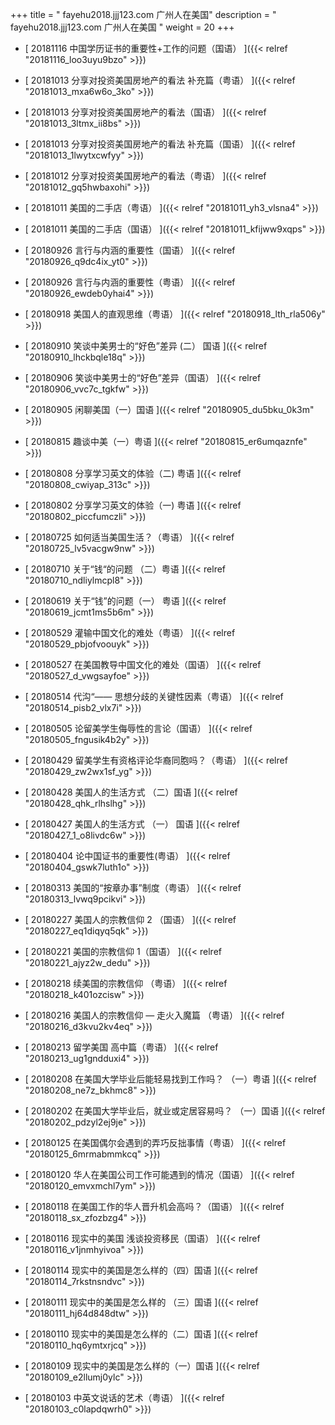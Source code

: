 +++
title = "  fayehu2018.jjj123.com 广州人在美国"
description = "  fayehu2018.jjj123.com 广州人在美国  "
weight = 20
+++



* [ 20181116  中国学历证书的重要性+工作的问题（国语）  ]({{< relref "20181116_loo3uyu9bzo" >}})


* [ 20181013  分享对投资美国房地产的看法 补充篇（粤语）  ]({{< relref "20181013_mxa6w6o_3ko" >}})


* [ 20181013  分享对投资美国房地产的看法（国语）  ]({{< relref "20181013_3ltmx_ii8bs" >}})


* [ 20181013  分享对投资美国房地产的看法 补充篇（国语）  ]({{< relref "20181013_1lwytxcwfyy" >}})


* [ 20181012  分享对投资美国房地产的看法（粤语）  ]({{< relref "20181012_gq5hwbaxohi" >}})


* [ 20181011  美国的二手店（粤语）  ]({{< relref "20181011_yh3_vlsna4" >}})


* [ 20181011  美国的二手店（国语）  ]({{< relref "20181011_kfijww9xqps" >}})


* [ 20180926  言行与内涵的重要性（国语）  ]({{< relref "20180926_q9dc4ix_yt0" >}})


* [ 20180926  言行与内涵的重要性（粤语）  ]({{< relref "20180926_ewdeb0yhai4" >}})


* [ 20180918  美国人的直观思维（粤语）  ]({{< relref "20180918_lth_rla506y" >}})


* [ 20180910  笑谈中美男士的“好色”差异 (二） 国语  ]({{< relref "20180910_lhckbqle18q" >}})


* [ 20180906  笑谈中美男士的“好色”差异（国语）  ]({{< relref "20180906_vvc7c_tgkfw" >}})


* [ 20180905  闲聊美国（一）国语  ]({{< relref "20180905_du5bku_0k3m" >}})


* [ 20180815  趣谈中美（一）粤语  ]({{< relref "20180815_er6umqaznfe" >}})


* [ 20180808  分享学习英文的体验（二) 粤语  ]({{< relref "20180808_cwiyap_313c" >}})


* [ 20180802  分享学习英文的体验（一) 粤语  ]({{< relref "20180802_piccfumczli" >}})


* [ 20180725  如何适当美国生活？（粤语）  ]({{< relref "20180725_lv5vacgw9nw" >}})


* [ 20180710  关于“钱“的问题 （二）粤语  ]({{< relref "20180710_ndliylmcpl8" >}})


* [ 20180619  关于“钱”的问题（一） 粤语  ]({{< relref "20180619_jcmt1ms5b6m" >}})


* [ 20180529  灌输中国文化的难处（粤语）  ]({{< relref "20180529_pbjofvoouyk" >}})


* [ 20180527  在美国教导中国文化的难处（国语）  ]({{< relref "20180527_d_vwgsayfoe" >}})


* [ 20180514  代沟“—— 思想分歧的关键性因素（粤语）  ]({{< relref "20180514_pisb2_vlx7i" >}})


* [ 20180505  论留美学生侮辱性的言论（国语）  ]({{< relref "20180505_fngusik4b2y" >}})


* [ 20180429  留美学生有资格评论华裔同胞吗？（粤语）  ]({{< relref "20180429_zw2wx1sf_yg" >}})


* [ 20180428  美国人的生活方式 （二）国语  ]({{< relref "20180428_qhk_rlhslhg" >}})


* [ 20180427  美国人的生活方式 （一） 国语  ]({{< relref "20180427_1_o8livdc6w" >}})


* [ 20180404  论中国证书的重要性(粤语）  ]({{< relref "20180404_gswk7luth1o" >}})


* [ 20180313  美国的“按章办事”制度（粤语）  ]({{< relref "20180313_lvwq9pcikvi" >}})


* [ 20180227  美国人的宗教信仰 2 （国语）  ]({{< relref "20180227_eq1diqyq5qk" >}})


* [ 20180221  美国的宗教信仰 1（国语）  ]({{< relref "20180221_ajyz2w_dedu" >}})


* [ 20180218  续美国的宗教信仰 （粤语）  ]({{< relref "20180218_k401ozcisw" >}})


* [ 20180216  美国人的宗教信仰 — 走火入魔篇 （粤语）  ]({{< relref "20180216_d3kvu2kv4eq" >}})


* [ 20180213  留学美国 高中篇（粤语）  ]({{< relref "20180213_ug1gndduxi4" >}})


* [ 20180208  在美国大学毕业后能轻易找到工作吗？ （一）粤语  ]({{< relref "20180208_ne7z_bkhmc8" >}})


* [ 20180202  在美国大学毕业后，就业或定居容易吗？ （一）国语  ]({{< relref "20180202_pdzyl2ej9je" >}})


* [ 20180125  在美国偶尔会遇到的弄巧反拙事情（粤语）  ]({{< relref "20180125_6mrmabmmkcq" >}})


* [ 20180120  华人在美国公司工作可能遇到的情况（国语）  ]({{< relref "20180120_emvxmchl7ym" >}})


* [ 20180118  在美国工作的华人晋升机会高吗？（国语）  ]({{< relref "20180118_sx_zfozbzg4" >}})


* [ 20180116  现实中的美国 浅谈投资移民（国语）  ]({{< relref "20180116_v1jnmhyivoa" >}})


* [ 20180114  现实中的美国是怎么样的（四）国语  ]({{< relref "20180114_7rkstnsndvc" >}})


* [ 20180111  现实中的美国是怎么样的 （三）国语  ]({{< relref "20180111_hj64d848dtw" >}})


* [ 20180110  现实中的美国是怎么样的（二）国语  ]({{< relref "20180110_hq6ymtxrjcq" >}})


* [ 20180109  现实中的美国是怎么样的（一）国语  ]({{< relref "20180109_e2llumj0ylc" >}})


* [ 20180103  中英文说话的艺术（粤语）  ]({{< relref "20180103_c0lapdqwrh0" >}})

